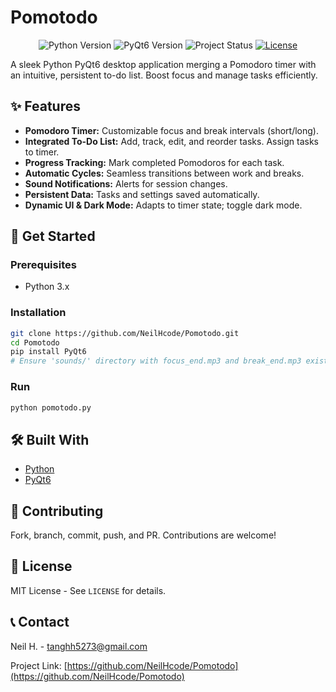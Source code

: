 # Pomotodo

<p align="center">
  <img src="https://img.shields.io/badge/Python-3.x-blue.svg" alt="Python Version">
  <img src="https://img.shields.io/badge/PyQt6-v6.x-green.svg" alt="PyQt6 Version">
  <img src="https://img.shields.io/badge/Status-Active-brightgreen" alt="Project Status">
  <a href="LICENSE"><img src="https://img.shields.io/badge/License-MIT-yellow.svg" alt="License"></a>
</p>

A sleek Python PyQt6 desktop application merging a Pomodoro timer with an intuitive, persistent to-do list. Boost focus and manage tasks efficiently.

## ✨ Features

*   **Pomodoro Timer:** Customizable focus and break intervals (short/long).
*   **Integrated To-Do List:** Add, track, edit, and reorder tasks. Assign tasks to timer.
*   **Progress Tracking:** Mark completed Pomodoros for each task.
*   **Automatic Cycles:** Seamless transitions between work and breaks.
*   **Sound Notifications:** Alerts for session changes.
*   **Persistent Data:** Tasks and settings saved automatically.
*   **Dynamic UI & Dark Mode:** Adapts to timer state; toggle dark mode.

## 🚀 Get Started

### Prerequisites

*   Python 3.x

### Installation

```bash
git clone https://github.com/NeilHcode/Pomotodo.git
cd Pomotodo
pip install PyQt6
# Ensure 'sounds/' directory with focus_end.mp3 and break_end.mp3 exists.
```

### Run

```bash
python pomotodo.py
```

## 🛠️ Built With

*   [Python](https://www.python.org/)
*   [PyQt6](https://doc.qt.io/qtforpython/)

## 🤝 Contributing

Fork, branch, commit, push, and PR. Contributions are welcome!

## 📄 License

MIT License - See `LICENSE` for details.

## 📞 Contact

Neil H. - tanghh5273@gmail.com

Project Link: [https://github.com/NeilHcode/Pomotodo](https://github.com/NeilHcode/Pomotodo)
